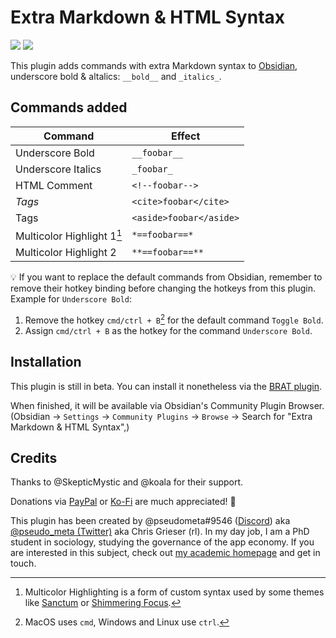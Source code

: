 # Extra Markdown & HTML Syntax

![](https://img.shields.io/github/downloads/chrisgrieser/obsidian-alternative-md-syntax/total?label=Total%20Downloads&style=plastic)  ![](https://img.shields.io/github/v/release/chrisgrieser/obsidian-alternative-md-syntax?label=Latest%20Release&style=plastic)

This plugin adds commands with extra Markdown syntax to [Obsidian](https://obsidian.md/), underscore bold & altalics: `__bold__` and `_italics_`.

## Commands added

| Command                    | Effect                  |
| -------------------------- | ----------------------- |
| Underscore Bold            | `__foobar__`            |
| Underscore Italics         | `_foobar_`              |
| HTML Comment               | `<!--foobar--> `        |
| <cite> Tags                | `<cite>foobar</cite>`   |
| <aside> Tags               | `<aside>foobar</aside>` |
| Multicolor Highlight 1[^1] | `*==foobar==*`          |
| Multicolor Highlight 2     | `**==foobar==**`        |

💡 If you want to replace the default commands from Obsidian, remember to remove their hotkey binding before changing the hotkeys from this plugin. Example for `Underscore Bold`:
1. Remove the hotkey `cmd/ctrl + B`[^2] for the default command `Toggle Bold`.
2. Assign `cmd/ctrl + B` as the hotkey for the command `Underscore Bold`.

## Installation
This plugin is still in beta. You can install it nonetheless via the [BRAT plugin](https://github.com/TfTHacker/obsidian42-brat).

When finished, it will be available via Obsidian's Community Plugin Browser. (Obsidian → `Settings` → `Community Plugins` → `Browse` → Search for "Extra Markdown & HTML Syntax",)

## Credits

Thanks to @SkepticMystic and @koala for their support.

Donations via [PayPal](https://www.paypal.com/paypalme/ChrisGrieser) or [Ko-Fi](https://ko-fi.com/pseudometa) are much appreciated! 🙏

This plugin has been created by @pseudometa#9546 ([Discord](https://discord.gg/veuWUTm)) aka [@pseudo_meta (Twitter)](https://twitter.com/pseudo_meta) aka Chris Grieser (rl). In my day job, I am a PhD student in sociology, studying the governance of the app economy. If you are interested in this subject, check out [my academic homepage](https://chris-grieser.de/) and get in touch.

[^1]: Multicolor Highlighting is a form of custom syntax used by some themes like [Sanctum](https://github.com/jdanielmourao/obsidian-sanctum) or [Shimmering Focus](https://github.com/chrisgrieser/shimmering-focus).
[^2]: MacOS uses `cmd`, Windows and Linux use `ctrl`.

